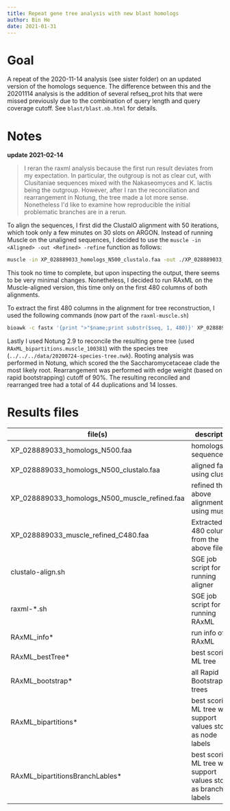 ```yaml
---
title: Repeat gene tree analysis with new blast homologs
author: Bin He
date: 2021-01-31
---
```


# Goal
A repeat of the 2020-11-14 analysis (see sister folder) on an updated version of the homologs sequence. The difference between this and the 20201114 analysis is the addition of several refseq_prot hits that were missed previously due to the combination of query length and query coverage cutoff. See `blast/blast.nb.html` for details.

# Notes

**update 2021-02-14**

> I reran the raxml analysis because the first run result deviates from my expectation. In particular, the outgroup is not as clear cut, with Clusitaniae sequences mixed with the Nakaseomyces and K. lactis being the outgroup. However, after I ran the reconciliation and rearrangement in Notung, the tree made a lot more sense. Nonetheless I'd like to examine how reproducible the initial problematic branches are in a rerun.

To align the sequences, I first did the ClustalO alignment with 50 iterations, which took only a few minutes on 30 slots on ARGON. Instead of running Muscle on the unaligned sequences, I decided to use the `muscle -in <Aligned> -out <Refined> -refine` function as follows:

```bash
muscle -in XP_028889033_homologs_N500_clustalo.faa -out ./XP_028889033_homologs_N500_muscle_refined.faa -refine
```

This took no time to complete, but upon inspecting the output, there seems to be very minimal changes. Nonetheless, I decided to run RAxML on the Muscle-aligned version, this time only on the first 480 columns of both alignments.

To extract the first 480 columns in the alignment for tree reconstruction, I used the following commands (now part of the `raxml-muscle.sh`)

```bash
bioawk -c fastx '{print ">"$name;print substr($seq, 1, 480)}' XP_028889033_homologs_N500_muscle_refined.faa > XP_028889033_muscle_refined_C480.faa
```

Lastly I used Notung 2.9 to reconcile the resulting gene tree (used `RAxML_bipartitions.muscle_100381`) with the species tree (`../../../data/20200724-species-tree.nwk`). Rooting analysis was performed in Notung, which scored the the Saccharomycetaceae clade the most likely root. Rearrangement was performed with edge weight (based on rapid bootstrapping) cutoff of 90%. The resulting reconciled and rearranged tree had a total of 44 duplications and 14 losses.

# Results files
file(s) | description | source 
------- | ----------- | ------
XP_028889033_homologs_N500.faa | homologs sequences | copied from `../blast/`
XP_028889033_homologs_N500_clustalo.faa | aligned fasta using clustalo | result from clustalo-align.sh
XP_028889033_homologs_N500_muscle_refined.faa | refined the above alignment using muscle | `muscle -in XP_028889033_homologs_N500.faa -out XP_028889033_homologs_N500_muscle_refined.faa -refine`
XP_028889033_muscle_refined_C480.faa | Extracted first 480 columns from the above file | See above for command
clustalo-align.sh | SGE job script for running aligner | custom, HB
raxml-*.sh | SGE job script for running RAxML | custom, HB
RAxML_info* | run info of RAxML | RAxML
RAxML_bestTree* | best scoring ML tree | RAxML
RAxML_bootstrap* | all Rapid Bootstrapping trees | RAxML
RAxML_bipartitions* | best scoring ML tree with support values stored as node labels | RAxML
RAxML_bipartitionsBranchLables* | best scoring ML tree with support values stored as branch labels | RAxML, not supported by FigTree
